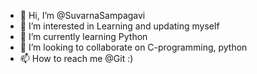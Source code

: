 - 👋 Hi, I’m @SuvarnaSampagavi
- 👀 I’m interested in Learning and updating myself
- 🌱 I’m currently learning Python
- 💞️ I’m looking to collaborate on C-programming, python
- 📫 How to reach me @Git :)

<!---
SuvarnaSampagavi/SuvarnaSampagavi is a ✨ special ✨ repository because its `README.md` (this file) appears on your GitHub profile.
You can click the Preview link to take a look at your changes.
--->
